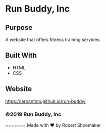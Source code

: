 # Run Buddy, Inc

## Purpose
A website that offers fitness training services. 

## Built With
* HTML
* CSS

## Website
https://lernantino.github.io/run-buddy/

### ©️2019 Run Buddy, Inc 
=======
Made with ❤️ by Robert Shoemaker
